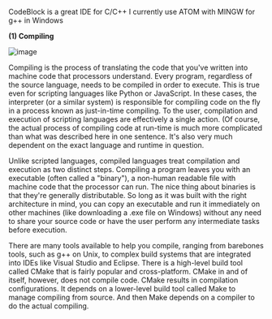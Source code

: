 CodeBlock is a great IDE for C/C++
I currently use ATOM with MINGW for g++ in Windows

**(1) Compiling**

![image](https://user-images.githubusercontent.com/71806917/112815839-5cbc2a00-909e-11eb-90c7-9e44615fa075.png)

Compiling is the process of translating the code that you've written into machine code that processors understand. Every program, regardless of the source language, needs to be compiled in order to execute. This is true even for scripting languages like Python or JavaScript. 
In these cases, the interpreter (or a similar system) is responsible for compiling code on the fly in a process known as just-in-time compiling. To the user, compilation and execution of scripting languages are effectively a single action. (Of course, the actual process of compiling code at run-time is much more complicated than what was described here in one sentence. It's also very much dependent on the exact language and runtime in question.

Unlike scripted languages, compiled languages treat compilation and execution as two distinct steps. Compiling a program leaves you with an executable (often called a "binary"), a non-human readable file with machine code that the processor can run.
The nice thing about binaries is that they're generally distributable. So long as it was built with the right architecture in mind, you can copy an executable and run it immediately on other machines (like downloading a .exe file on Windows) without any need to share your source code or have the user perform any intermediate tasks before execution.

There are many tools available to help you compile, ranging from barebones tools, such as g++ on Unix, to complex build systems that are integrated into IDEs like Visual Studio and Eclipse.
There is a high-level build tool called CMake that is fairly popular and cross-platform. CMake in and of itself, however, does not compile code. CMake results in compilation configurations. It depends on a lower-level build tool called Make to manage compiling from source. And then Make depends on a compiler to do the actual compiling.
